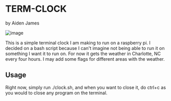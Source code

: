 # TERM-CLOCK
by Aiden James

![image](https://github.com/bubbybumble/term-clock/assets/73562962/a924d6ab-e97e-4488-9a4d-279782c4cf42)

This is a simple terminal clock I am making to run on a raspberry pi. I decided on a bash script because I can't imagine not being able to run it on something I want it to run on. For now it gets the weather in Charlotte, NC every four hours. I may add some flags for different areas with the weather.

## Usage
Right now, simply run ./clock.sh, and when you want to close it, do ctrl+c as you would to close any program on the terminal.

